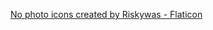 <a href="https://www.flaticon.com/free-icons/no-photo" title="no photo icons">No photo icons created by Riskywas - Flaticon</a>